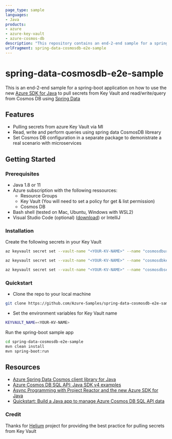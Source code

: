 ```yaml
---
page_type: sample
languages:
- Java
products:
- azure
- azure-key-vault	
- azure-cosmos-db	
description: "This repository contains an end-2-end sample for a spring-boot application on how to use the new Java Azure SDK to pull secrets from keyvault and read/write/query from CosmosDb using spring data"
urlFragment: spring-data-cosmosdb-e2e-sample
---
```


# spring-data-cosmosdb-e2e-sample

This is an end-2-end sample for a spring-boot application on how to use the new [Azure SDK for Java](https://github.com/azure/azure-sdk-for-java) to pull secrets from Key Vault and read/write/query from Cosmos DB using [Spring Data](https://github.com/Azure/azure-sdk-for-java/tree/master/sdk/cosmos/azure-spring-data-cosmos)

## Features

- Pulling secrets from azure Key Vault via MI 
- Read, write and perform queries using spring data CosmosDB libreary 
- Set Cosmos DB configuration in a separate package to demonistrate a real scenario with microservices 


## Getting Started

### Prerequisites

- Java 1.8 or 11
- Azure subscription with the following ressources:
  - Resource Groups
  - Key Vault (You will need to set a policy for get & list permission)
  - Cosmos DB
- Bash shell (tested on Mac, Ubuntu, Windows with WSL2)
- Visual Studio Code (optional) ([download](https://code.visualstudio.com/download)) or IntelliJ


### Installation

Create the following secrets in your Key Vault

```bash
az keyvault secret set --vault-name "<YOUR-KV-NAME>" --name "cosmosdburisecretname" --value "<Cosmosdb-URI>"

az keyvault secret set --vault-name "<YOUR-KV-NAME>" --name "cosmosdbkeysecretname" --value "<Cosmosdb-Key>"

az keyvault secret set --vault-name "<YOUR-KV-NAME>" --name "cosmosdbsecondarykeysecretname" --value "<Comsmosdb-secondary-key>"

```

### Quickstart

- Clone the repo to your local machine

```bash
git clone https://github.com/Azure-Samples/spring-data-cosmosdb-e2e-sample.git
```

- Set the environment variables for Key Vault name

```bash
KEYVAULT_NAME=<YOUR-KV-NAME>
```

Run the spring-boot sample app

```bash
cd spring-data-cosmosdb-e2e-sample
mvn clean install 
mvn spring-boot:run 
```

## Resources

- [Azure Spring Data Cosmos client library for Java](https://github.com/Azure/azure-sdk-for-java/tree/master/sdk/cosmos/azure-spring-data-cosmos)
- [Azure Cosmos DB SQL API: Java SDK v4 examples](https://docs.microsoft.com/en-us/azure/cosmos-db/sql-api-java-sdk-samples#query-examples)
- [Async Programming with Project Reactor and the new Azure SDK for Java](https://devblogs.microsoft.com/azure-sdk/async-programming-with-project-reactor/)
- [Quickstart: Build a Java app to manage Azure Cosmos DB SQL API data](https://docs.microsoft.com/en-us/azure/cosmos-db/create-sql-api-java?tabs=sync)
### Credit

Thanks for [Helium](https://github.com/retaildevcrews/helium-java) project for providing the best practice for pulling secrets from Key Vault
